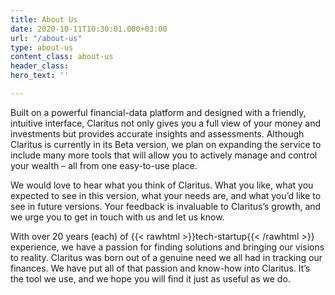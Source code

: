 ```yaml
---
title: About Us
date: 2020-10-11T10:30:01.000+03:00
url: "/about-us"
type: about-us
content_class: about-us
header_class: 
hero_text: ''

---
```

Built on a powerful financial-data platform and designed with a friendly, intuitive interface, Claritus not only gives you a full view of your money and investments but provides accurate insights and assessments. Although Claritus is currently in its Beta version, we plan on expanding the service to include many more tools that will allow you to actively manage and control your wealth – all from one easy-to-use place.

We would love to hear what you think of Claritus. What you like, what you expected to see in this version, what your needs are, and what you’d like to see in future versions. Your feedback is invaluable to Claritus’s growth, and we urge you to get in touch with us and let us know.

With over 20 years (each) of {{< rawhtml >}}<span style="white-space: nowrap;">tech-startup</span>{{< /rawhtml >}} experience, we have a passion for finding solutions and bringing our visions to reality. Claritus was born out of a genuine need we all had in tracking our finances. We have put all of that passion and know-how into Claritus. It’s the tool we use, and we hope you will find it just as useful as we do.
